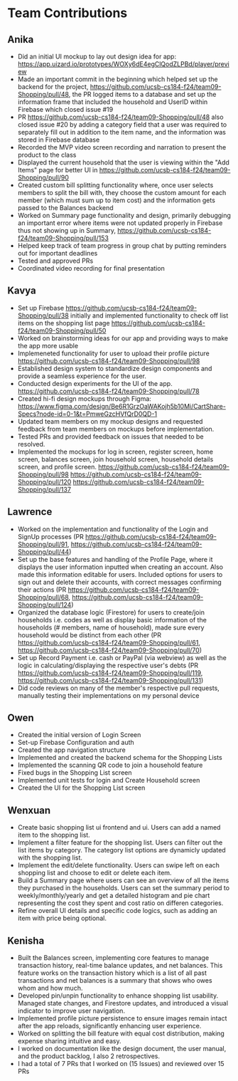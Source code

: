 # Team Contributions

## Anika
- Did an initial UI mockup to lay out design idea for app: https://app.uizard.io/prototypes/WOXy6dE4egClQodZLPBd/player/preview 
- Made an important commit in the beginning which helped set up the backend for the project, https://github.com/ucsb-cs184-f24/team09-Shopping/pull/48, the PR logged items to a database and set up the information frame that included the household and UserID within Firebase which closed issue #19 
- PR https://github.com/ucsb-cs184-f24/team09-Shopping/pull/48 also closed issue #20 by adding a category field that a user was required to separately fill out in addition to the item name, and the information was stored in Firebase database
- Recorded the MVP video screen recording and narration to present the product to the class
- Displayed the current household that the user is viewing within the "Add Items" page for better UI in https://github.com/ucsb-cs184-f24/team09-Shopping/pull/90
- Created custom bill splitting functionality where, once user selects members to split the bill with, they choose the custom amount for each member (which must sum up to item cost) and the information gets passed to the Balances backend
- Worked on Summary page functionality and design, primarily debugging an important error where items were not updated properly in Firebase thus not showing up in Summary, https://github.com/ucsb-cs184-f24/team09-Shopping/pull/153
- Helped keep track of team progress in group chat by putting reminders out for important deadlines
- Tested and approved PRs
- Coordinated video recording for final presentation

## Kavya
- Set up Firebase https://github.com/ucsb-cs184-f24/team09-Shopping/pull/38 initially and implemented functionality to check off list items on the shopping list page https://github.com/ucsb-cs184-f24/team09-Shopping/pull/50
- Worked on brainstorming ideas for our app and providing ways to make the app more usable
- Implemeneted functionality for user to upload their profile picture https://github.com/ucsb-cs184-f24/team09-Shopping/pull/98
- Established design system to standardize design components and provide a seamless experience for the user.
- Conducted design experiments for the UI of the app. https://github.com/ucsb-cs184-f24/team09-Shopping/pull/78
- Created hi-fi design mockups through Figma: https://www.figma.com/design/Be6R1GrzOaWAKojh5b10Mi/CartShare-Specs?node-id=0-1&t=PmweGzcHVfQrD0QD-1
- Updated team members on my mockup designs and requested feedback from team members on mockups before implementation.
- Tested PRs and provided feedback on issues that needed to be resolved.
- Implemented the mockups for log in screen, register screen, home screen, balances screen, join household screen, household details screen, and profile screen. https://github.com/ucsb-cs184-f24/team09-Shopping/pull/98 https://github.com/ucsb-cs184-f24/team09-Shopping/pull/120 https://github.com/ucsb-cs184-f24/team09-Shopping/pull/137

## Lawrence
- Worked on the implementation and functionality of the Login and SignUp processes (PR https://github.com/ucsb-cs184-f24/team09-Shopping/pull/91, https://github.com/ucsb-cs184-f24/team09-Shopping/pull/44)
- Set up the base features and handling of the Profile Page, where it displays the user information inputted when creating an account. Also made this information  editable for users. Included options for users to sign out and delete their accounts, with correct messages confirming their actions (PR https://github.com/ucsb-cs184-f24/team09-Shopping/pull/68, https://github.com/ucsb-cs184-f24/team09-Shopping/pull/124)
- Organized the database logic (Firestore) for users to create/join households i.e. codes as well as display basic information of the households (# members, name of household), made sure every household would be distinct from each other (PR https://github.com/ucsb-cs184-f24/team09-Shopping/pull/61, https://github.com/ucsb-cs184-f24/team09-Shopping/pull/70)
- Set up Record Payment i.e. cash or PayPal (via webview) as well as the logic in calculating/displaying the respective user's debts (PR https://github.com/ucsb-cs184-f24/team09-Shopping/pull/119, https://github.com/ucsb-cs184-f24/team09-Shopping/pull/131)
- Did code reviews on many of the member's respective pull requests, manually testing their implementations on my personal device

## Owen
- Created the initial version of Login Screen
- Set-up Firebase Configuration and auth
- Created the app navigation structure
- Implemented and created the backend schema for the Shopping Lists
- Implemented the scanning QR code to join a household feature
- Fixed bugs in the Shopping List screen
- Implemented unit tests for login and Create Household screen
- Created the UI for the Shopping List screen

## Wenxuan
- Create basic shopping list ui frontend and ui. Users can add a named item to the shopping list.
- Implement a filter feature for the shopping list. Users can filter out the list items by category. The category list options are dynamicly updated with the shopping list.
- Implement the edit/delete functionality. Users can swipe left on each shopping list and choose to edit or delete each item.
- Build a Summary page where users can see an overview of all the items they purchased in the households. Users can set the summary period to weekly/monthly/yearly and get a detailed histogram and pie chart representing the cost they spent and cost ratio on differen categories.
- Refine overall UI details and specific code logics, such as adding an item with price being optional.

## Kenisha
- Built the Balances screen, implementing core features to manage transaction history, real-time balance updates, and net balances. This feature works on the transaction history which is a list of all past transactions and net balances is a summary that shows who owes whom and how much.
- Developed pin/unpin functionality to enhance shopping list usability. Managed state changes, and Firestore updates, and introduced a visual indicator to improve user navigation.
- Implemented profile picture persistence to ensure images remain intact after the app reloads, significantly enhancing user experience.
- Worked on splitting the bill feature with equal cost distribution, making expense sharing intuitive and easy.
- I worked on documentation like the design document, the user manual, and the product backlog, I also 2 retrospectives.
- I had a total of 7 PRs that I worked on (15 Issues) and reviewed over 15 PRs
